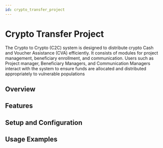 ```yaml
---
id: crypto_transfer_project
---
```


# Crypto Transfer Project
The Crypto to Crypto (C2C) system is designed to distribute crypto Cash and Voucher Assistance (CVA) efficiently. It consists of modules for project management, beneficiary enrollment, and communication. Users such as Project manager, Beneficiary Managers, and Communication Managers interact with the system to ensure funds are allocated and distributed appropriately to vulnerable populations

## Overview

## Features

## Setup and Configuration

## Usage Examples

